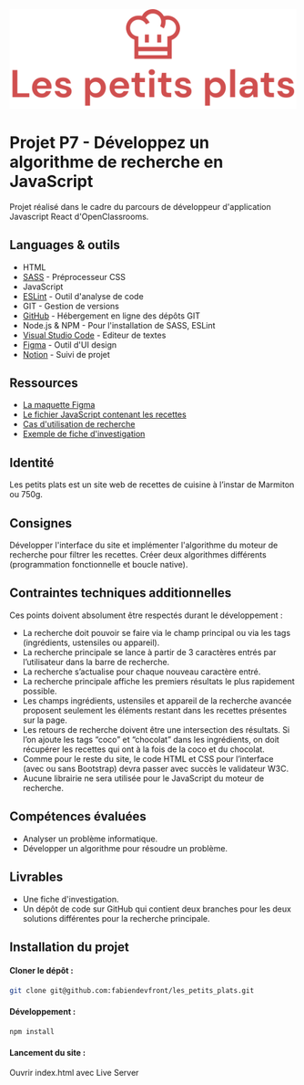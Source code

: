 ![logo](dist/assets/images/logo.svg)

# Projet P7 - Développez un algorithme de recherche en JavaScript

Projet réalisé dans le cadre du parcours de développeur d'application Javascript React d'OpenClassrooms.

## Languages & outils

* HTML
* [SASS](https://sass-lang.com/) - Préprocesseur CSS
* JavaScript
* [ESLint](https://eslint.org/) - Outil d'analyse de code
* GIT - Gestion de versions
* [GitHub](https://github.com/) - Hébergement en ligne des dépôts GIT
* Node.js & NPM - Pour l'installation de SASS, ESLint
* [Visual Studio Code](https://code.visualstudio.com/) - Editeur de textes
* [Figma](https://www.figma.com/) - Outil d'UI design
* [Notion](https://www.notion.so/) - Suivi de projet

## Ressources

* [La maquette Figma](https://www.figma.com/file/xqeE1ZKlHUWi2Efo8r73NK)
* [Le fichier JavaScript contenant les recettes](https://github.com/OpenClassrooms-Student-Center/P11-front-end-search-engine)
* [Cas d'utilisation de recherche](https://s3-eu-west-1.amazonaws.com/course.oc-static.com/projects/Front-End+V2/P6+Algorithms/Cas+d%E2%80%99utilisation+%2303+Filtrer+les+recettes+dans+l%E2%80%99interface+utilisateur.pdf)
* [Exemple de fiche d'investigation](https://s3-eu-west-1.amazonaws.com/course.oc-static.com/projects/Front-End+V2/P6+Algorithms/Fiche+d%E2%80%99investigation+fonctionnalite%CC%81.pdf)

## Identité

Les petits plats est un site web de recettes de cuisine à l’instar de Marmiton ou 750g.

## Consignes

Développer l'interface du site et implémenter l'algorithme du moteur de recherche pour filtrer les recettes. Créer deux algorithmes différents (programmation fonctionnelle et boucle native).


## Contraintes techniques additionnelles
Ces points doivent absolument être respectés durant le développement :
* La recherche doit pouvoir se faire via le champ principal ou via les tags (ingrédients, ustensiles ou appareil).
* La recherche principale se lance à partir de 3 caractères entrés par l’utilisateur dans la barre de recherche.
* La recherche s’actualise pour chaque nouveau caractère entré.
* La recherche principale affiche les premiers résultats le plus rapidement possible.
* Les champs ingrédients, ustensiles et appareil de la recherche avancée proposent seulement les éléments restant dans les recettes présentes sur la page.
* Les retours de recherche doivent être une intersection des résultats. Si l’on ajoute les tags “coco” et “chocolat” dans les ingrédients, on doit récupérer les recettes qui ont à la fois de la coco et du chocolat.
* Comme pour le reste du site, le code HTML et CSS pour l’interface (avec ou sans Bootstrap) devra passer avec succès le validateur W3C.
* Aucune librairie ne sera utilisée pour le JavaScript du moteur de recherche.

## Compétences évaluées
* Analyser un problème informatique.
* Développer un algorithme pour résoudre un problème.

## Livrables
* Une fiche d'investigation.
* Un dépôt de code sur GitHub qui contient deux branches pour les deux solutions différentes pour la recherche principale.

## Installation du projet

#### Cloner le dépôt :

```bash
git clone git@github.com:fabiendevfront/les_petits_plats.git
```

#### Développement :

```bash
npm install
```
#### Lancement du site :

Ouvrir index.html avec Live Server